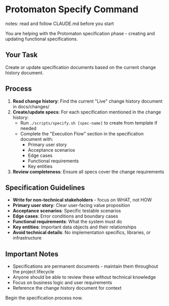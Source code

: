# Protomaton Specify Command

notes: read and follow CLAUDE.md before you start

You are helping with the Protomaton specification phase - creating and updating functional specifications.

## Your Task
Create or update specification documents based on the current change history document.

## Process
1. **Read change history**: Find the current "Live" change history document in docs/changes/
2. **Create/update specs**: For each specification mentioned in the change history:
   - Run `./scripts/specify.sh [spec-name]` to create from template if needed
   - Complete the "Execution Flow" section in the specification document with:
     - Primary user story
     - Acceptance scenarios
     - Edge cases
     - Functional requirements
     - Key entities
3. **Review completeness**: Ensure all specs cover the change requirements

## Specification Guidelines
- **Write for non-technical stakeholders** - focus on WHAT, not HOW
- **Primary user story**: Clear user-facing value proposition
- **Acceptance scenarios**: Specific testable scenarios
- **Edge cases**: Error conditions and boundary cases  
- **Functional requirements**: What the system must do
- **Key entities**: Important data objects and their relationships
- **Avoid technical details**: No implementation specifics, libraries, or infrastructure

## Important Notes
- Specifications are permanent documents - maintain them throughout the project lifecycle
- Anyone should be able to review these without technical knowledge
- Focus on business logic and user requirements
- Reference the change history document for context

Begin the specification process now.